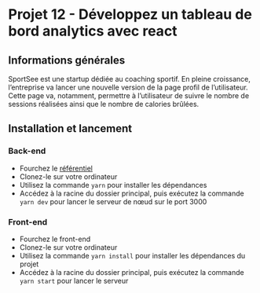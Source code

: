# Projet 12 - Développez un tableau de bord analytics avec react

## Informations générales

SportSee est une startup dédiée au coaching sportif. En pleine croissance, l’entreprise va lancer une nouvelle version de la page profil de l’utilisateur. Cette page va, notamment, permettre à l’utilisateur de suivre le nombre de sessions réalisées ainsi que le nombre de calories brûlées.

## Installation et lancement

### Back-end

- Fourchez le [référentiel](https://github.com/OpenClassrooms-Student-Center/P9-front-end-dashboard)
- Clonez-le sur votre ordinateur
- Utilisez la commande `yarn` pour installer les dépendances
- Accédez à la racine du dossier principal, puis exécutez la commande `yarn dev` pour lancer le serveur de nœud sur le port 3000

### Front-end

- Fourchez le front-end
- Clonez-le sur votre ordinateur
- Utilisez la commande `yarn install` pour installer les dépendances du projet
- Accédez à la racine du dossier principal, puis exécutez la commande `yarn start` pour lancer le serveur

